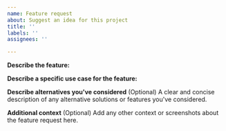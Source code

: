 ```yaml
---
name: Feature request
about: Suggest an idea for this project
title: ''
labels: ''
assignees: ''

---
```


**Describe the feature:**

**Describe a specific use case for the feature:**


**Describe alternatives you've considered** (Optional)
A clear and concise description of any alternative solutions or features you've considered.

**Additional context** (Optional)
Add any other context or screenshots about the feature request here.
